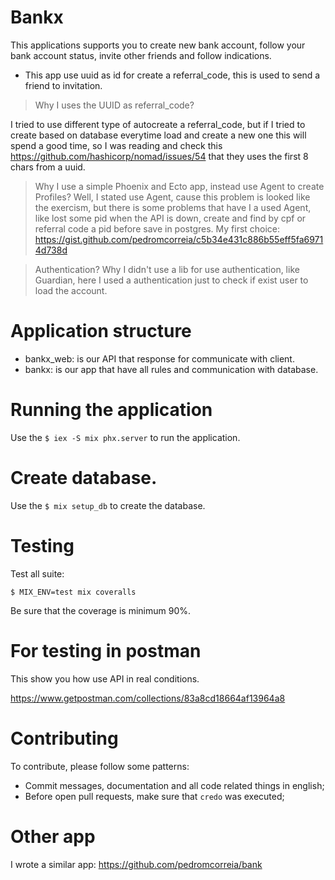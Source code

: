 # Bankx

This applications supports you to create new bank account, follow your bank account
status, invite other friends and follow indications.

- This app use uuid as id for create a referral_code, this is used to send a
 friend to invitation.

> Why I uses the UUID as referral_code?

I tried to use different type of autocreate a referral_code, but if I tried to
create based on database everytime load and create a new one this will spend a good time,
so I was reading and check this https://github.com/hashicorp/nomad/issues/54 that they
 uses the first 8 chars from a uuid.

> Why I use a simple Phoenix and Ecto app, instead use Agent to create Profiles?
Well, I stated use Agent, cause this problem is looked like the exercism, but
there is some problems that have I a used Agent, like lost some pid when the API
is down, create and find by cpf or referral code a pid before save in postgres.
My first choice: https://gist.github.com/pedromcorreia/c5b34e431c886b55eff5fa69714d738d

> Authentication?
Why I didn't use a lib for use authentication, like Guardian, here I used a authentication 
just to check if exist user to load the account. 

# Application structure

- bankx_web: is our API that response for communicate with client.
- bankx: is our app that have all rules and communication with database.

 # Running the application

 Use the `$ iex -S mix phx.server` to run the application.

 # Create database.

 Use the `$ mix setup_db` to create the database.

 # Testing

 Test all suite:

 `$ MIX_ENV=test mix coveralls`

 Be sure that the coverage is minimum 90%.
 
 # For testing in postman
 This show you how use API in real conditions.

 https://www.getpostman.com/collections/83a8cd18664af13964a8
 
 # Contributing

 To contribute, please follow some patterns:
  - Commit messages, documentation and all code related things in english;
  - Before open pull requests, make sure that `credo` was executed;

# Other app

I wrote a similar app: https://github.com/pedromcorreia/bank
